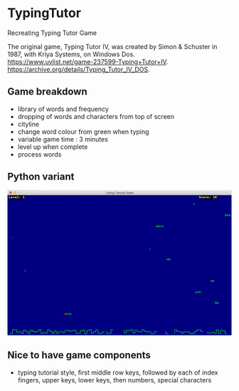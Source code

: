 # TypingTutor
Recreating Typing Tutor Game

The original game, Typing Tutor IV, was created by Simon & Schuster in 1987, with Kriya Systems, on Windows Dos.  
https://www.uvlist.net/game-237599-Typing+Tutor+IV.  
https://archive.org/details/Typing_Tutor_IV_DOS.  

## Game breakdown
* library of words and frequency
* dropping of words and characters from top of screen
* cityline
* change word colour from green when typing
* variable game time : 3 minutes
* level up when complete
* process words

## Python variant
![alt text](/doc/images/Screenshot.png)

## Nice to have game components
* typing tutorial style, first middle row keys, followed by each of index fingers, upper keys, lower keys, then numbers, special characters


